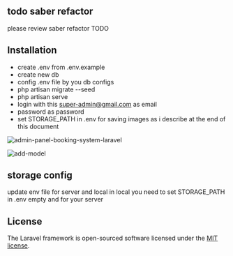 ## todo saber refactor 

please review saber refactor TODO 

## Installation
 - create .env from .env.example
 - create new db
 - config .env file by you db configs
 - php artisan migrate --seed
 - php artisan serve
 - login with this super-admin@gmail.com as email
 - password as password
 - set STORAGE_PATH in .env for saving images as i describe at the end of this document

![admin-panel-booking-system-laravel](fire-admin-panel.PNG)


![add-model](fire-add-model.PNG)


## storage config

update env file for server and local in local you need to set STORAGE_PATH in .env empty and for your server

## License

The Laravel framework is open-sourced software licensed under the [MIT license](https://opensource.org/licenses/MIT).
